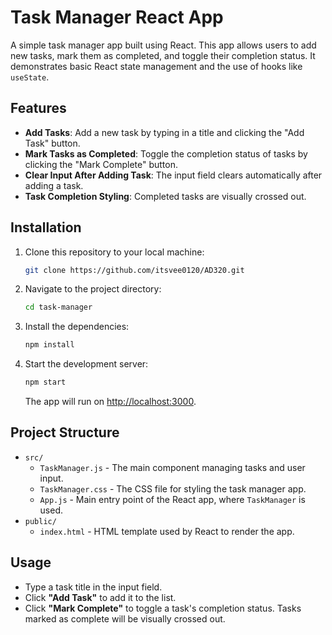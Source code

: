 # Task Manager React App

A simple task manager app built using React. This app allows users to add new tasks, mark them as completed, and toggle their completion status. It demonstrates basic React state management and the use of hooks like `useState`.

## Features

- **Add Tasks**: Add a new task by typing in a title and clicking the "Add Task" button.
- **Mark Tasks as Completed**: Toggle the completion status of tasks by clicking the "Mark Complete" button.
- **Clear Input After Adding Task**: The input field clears automatically after adding a task.
- **Task Completion Styling**: Completed tasks are visually crossed out.

## Installation

1. Clone this repository to your local machine:

   ```bash
   git clone https://github.com/itsvee0120/AD320.git
   ```

2. Navigate to the project directory:

   ```bash
   cd task-manager
   ```

3. Install the dependencies:

   ```bash
   npm install
   ```

4. Start the development server:

   ```bash
   npm start
   ```

   The app will run on [http://localhost:3000](http://localhost:3000).

## Project Structure

- `src/`
  - `TaskManager.js` - The main component managing tasks and user input.
  - `TaskManager.css` - The CSS file for styling the task manager app.
  - `App.js` - Main entry point of the React app, where `TaskManager` is used.
- `public/`
  - `index.html` - HTML template used by React to render the app.

## Usage

- Type a task title in the input field.
- Click **"Add Task"** to add it to the list.
- Click **"Mark Complete"** to toggle a task's completion status. Tasks marked as complete will be visually crossed out.

